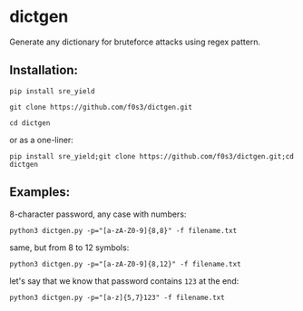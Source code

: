 # dictgen
Generate any dictionary for bruteforce attacks using regex pattern.

## Installation:
`pip install sre_yield`

`git clone https://github.com/f0s3/dictgen.git`

`cd dictgen`

or as a one-liner:

`pip install sre_yield;git clone https://github.com/f0s3/dictgen.git;cd dictgen`

## Examples:

8-character password, any case with numbers:
```
python3 dictgen.py -p="[a-zA-Z0-9]{8,8}" -f filename.txt
```
same, but from 8 to 12 symbols:
```
python3 dictgen.py -p="[a-zA-Z0-9]{8,12}" -f filename.txt
```
let's say that we know that password contains `123` at the end:
```
python3 dictgen.py -p="[a-z]{5,7}123" -f filename.txt
```
